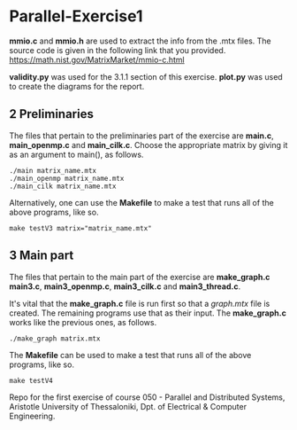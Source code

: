 
# Parallel-Exercise1

**mmio.c** and **mmio.h** are used to extract the info from the .mtx files.
The source code is given in the following link that you provided.
https://math.nist.gov/MatrixMarket/mmio-c.html

**validity.py** was used for the 3.1.1 section of this exercise.
**plot.py** was used to create the diagrams for the report.

## **2 Preliminaries**
The files that pertain to the preliminaries part of the exercise are
**main.c**, **main_openmp.c** and **main_cilk.c**. Choose the appropriate 
matrix by giving it as an argument to main(), as follows.

```
./main matrix_name.mtx
./main_openmp matrix_name.mtx
./main_cilk matrix_name.mtx
```
Alternatively, one can use the **Makefile** to make a test that runs all of the
above programs, like so.
```
make testV3 matrix="matrix_name.mtx"
```
## **3 Main part**
The files that pertain to the main part of the exercise are **make_graph.c**
**main3.c**, **main3_openmp.c**, **main3_cilk.c** and **main3_thread.c**.

It's vital that the **make_graph.c** file is run first so that a *graph.mtx*
file is created. The remaining programs use that as their input.
The **make_graph.c** works like the previous ones, as follows.
```
./make_graph matrix.mtx
```
The **Makefile**  can be used to make a test that runs all of the
above programs, like so.
```
make testV4
```


Repo for the first exercise of course 050 - Parallel and Distributed Systems, Aristotle University of Thessaloniki, Dpt. of Electrical & Computer Engineering.
